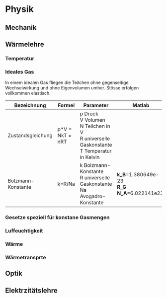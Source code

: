 # Physik
  ## Mechanik
  ## Wärmelehre
  ### Temperatur
  ### Ideales Gas ###
  In einem idealen Gas fliegen die Teilchen ohne gegenseitige Wechselwirkung und ohne Eigenvolumen umher. Stösse erfolgen vollkommen elastisch.
  
| Bezeichnung        	| Formel          	| Parameter                                                                                             	| Matlab                                                	|
|--------------------	|-----------------	|-------------------------------------------------------------------------------------------------------	|-------------------------------------------------------	|
| Zustandsgleichung  	| p*V = NkT = nRT 	| p Druck<br> V Volumen<br> N Teilchen in V<br>  R universelle Gaskonstante<br>  T Temperatur in Kelvin 	|                                                       	|
| Bolzmann-Konstante 	| k=R/Na          	| k Bolzmann-Konstante<br> R universelle Gaskonstante<br> Na Avogadro-Konstante                         	| **k_B**=1.380649e-23<br> **R_G**<br> **N_A**=6.022141e23; 	|
 
  ### Gesetze speziell für konstane Gasmengen
  ### Luffeuchtigkeit
  ### Wärme
  ### Wärmetransprte
  ## Optik
  ## Elektrzitätslehre
